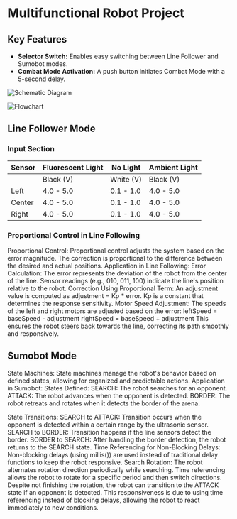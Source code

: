 # Multifunctional Robot Project

## Key Features
- **Selector Switch:** Enables easy switching between Line Follower and Sumobot modes.
- **Combat Mode Activation:** A push button initiates Combat Mode with a 5-second delay.
  
![Schematic Diagram](./Linefollower-Sumobot/schematic.png)

![Flowchart](./Linefollower-Sumobot/flowchart.png)

## Line Follower Mode
### Input Section

| Sensor | Fluorescent Light | No Light | Ambient Light |
|--------|-------------------|----------|---------------|
|        | Black (V) | White (V) | Black (V) | White (V) | Black (V) | White (V) |
| Left   | 4.0 - 5.0 | 0.1 - 1.0 | 4.0 - 5.0 | 0.1 - 1.0 | 4.0 - 5.0 | 0.1 - 1.0 |
| Center | 4.0 - 5.0 | 0.1 - 1.0 | 4.0 - 5.0 | 0.1 - 1.0 | 4.0 - 5.0 | 0.1 - 1.0 |
| Right  | 4.0 - 5.0 | 0.1 - 1.0 | 4.0 - 5.0 | 0.1 - 1.0 | 4.0 - 5.0 | 0.1 - 1.0 |

### Proportional Control in Line Following
Proportional Control: Proportional control adjusts the system based on the error magnitude. The correction is proportional to the difference between the desired and actual positions.
Application in Line Following:
Error Calculation:
The error represents the deviation of the robot from the center of the line.
Sensor readings (e.g., 010, 011, 100) indicate the line's position relative to the robot.
Correction Using Proportional Term:
An adjustment value is computed as adjustment = Kp * error.
Kp is a constant that determines the response sensitivity.
Motor Speed Adjustment:
The speeds of the left and right motors are adjusted based on the error:
leftSpeed = baseSpeed - adjustment
rightSpeed = baseSpeed + adjustment
This ensures the robot steers back towards the line, correcting its path smoothly and responsively.


## Sumobot Mode
State Machines: State machines manage the robot's behavior based on defined states, allowing for organized and predictable actions.
Application in Sumobot:
States Defined:
SEARCH: The robot searches for an opponent.
ATTACK: The robot advances when the opponent is detected.
BORDER: The robot retreats and rotates when it detects the border of the arena.

State Transitions:
SEARCH to ATTACK: Transition occurs when the opponent is detected within a certain range by the ultrasonic sensor.
SEARCH to BORDER: Transition happens if the line sensors detect the border.
BORDER to SEARCH: After handling the border detection, the robot returns to the SEARCH state.
Time Referencing for Non-Blocking Delays: Non-blocking delays (using millis()) are used instead of traditional delay functions to keep the robot responsive.
Search Rotation:
The robot alternates rotation direction periodically while searching.
Time referencing allows the robot to rotate for a specific period and then switch directions.
Despite not finishing the rotation, the robot can transition to the ATTACK state if an opponent is detected. This responsiveness is due to using time referencing instead of blocking delays, allowing the robot to react immediately to new conditions.

